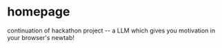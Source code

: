 # homepage
continuation of hackathon project -- a LLM which gives you motivation in your browser's newtab!
